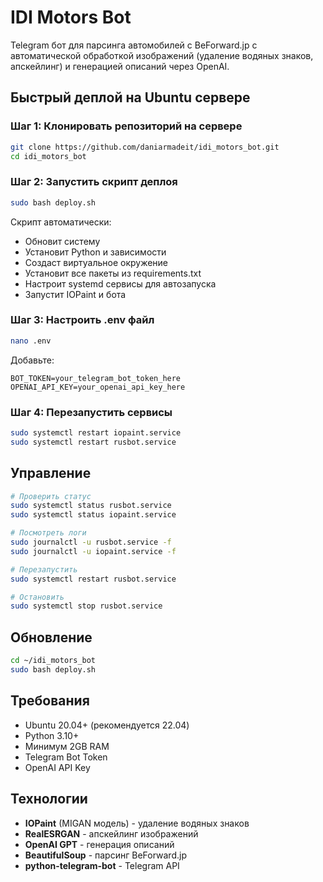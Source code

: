 # IDI Motors Bot

Telegram бот для парсинга автомобилей с BeForward.jp с автоматической обработкой изображений (удаление водяных знаков, апскейлинг) и генерацией описаний через OpenAI.

## Быстрый деплой на Ubuntu сервере

### Шаг 1: Клонировать репозиторий на сервере

```bash
git clone https://github.com/daniarmadeit/idi_motors_bot.git
cd idi_motors_bot
```

### Шаг 2: Запустить скрипт деплоя

```bash
sudo bash deploy.sh
```

Скрипт автоматически:
- Обновит систему
- Установит Python и зависимости
- Создаст виртуальное окружение
- Установит все пакеты из requirements.txt
- Настроит systemd сервисы для автозапуска
- Запустит IOPaint и бота

### Шаг 3: Настроить .env файл

```bash
nano .env
```

Добавьте:
```env
BOT_TOKEN=your_telegram_bot_token_here
OPENAI_API_KEY=your_openai_api_key_here
```

### Шаг 4: Перезапустить сервисы

```bash
sudo systemctl restart iopaint.service
sudo systemctl restart rusbot.service
```

## Управление

```bash
# Проверить статус
sudo systemctl status rusbot.service
sudo systemctl status iopaint.service

# Посмотреть логи
sudo journalctl -u rusbot.service -f
sudo journalctl -u iopaint.service -f

# Перезапустить
sudo systemctl restart rusbot.service

# Остановить
sudo systemctl stop rusbot.service
```

## Обновление

```bash
cd ~/idi_motors_bot
sudo bash deploy.sh
```

## Требования

- Ubuntu 20.04+ (рекомендуется 22.04)
- Python 3.10+
- Минимум 2GB RAM
- Telegram Bot Token
- OpenAI API Key

## Технологии

- **IOPaint** (MIGAN модель) - удаление водяных знаков
- **RealESRGAN** - апскейлинг изображений
- **OpenAI GPT** - генерация описаний
- **BeautifulSoup** - парсинг BeForward.jp
- **python-telegram-bot** - Telegram API
